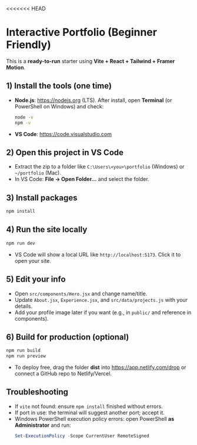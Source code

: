 <<<<<<< HEAD
# Interactive Portfolio (Beginner Friendly)

This is a **ready-to-run** starter using **Vite + React + Tailwind + Framer Motion**.

## 1) Install the tools (one time)
- **Node.js**: https://nodejs.org (LTS). After install, open **Terminal** (or PowerShell on Windows) and check:
  ```bash
  node -v
  npm -v
  ```
- **VS Code**: https://code.visualstudio.com

## 2) Open this project in VS Code
- Extract the zip to a folder like `C:\Users\<you>\portfolio` (Windows) or `~/portfolio` (Mac).
- In VS Code: **File → Open Folder…** and select the folder.

## 3) Install packages
```bash
npm install
```

## 4) Run the site locally
```bash
npm run dev
```
- VS Code will show a local URL like `http://localhost:5173`. Click it to open your site.

## 5) Edit your info
- Open `src/components/Hero.jsx` and change name/title.
- Update `About.jsx`, `Experience.jsx`, and `src/data/projects.js` with your details.
- Add your profile image later if you want (e.g., in `public/` and reference in components).

## 6) Build for production (optional)
```bash
npm run build
npm run preview
```
- To deploy free, drag the folder **dist** into https://app.netlify.com/drop or connect a GitHub repo to Netlify/Vercel.

## Troubleshooting
- If `vite` not found: ensure `npm install` finished without errors.
- If port in use: the terminal will suggest another port; accept it.
- Windows PowerShell execution policy errors: open PowerShell **as Administrator** and run:
  ```powershell
  Set-ExecutionPolicy -Scope CurrentUser RemoteSigned
  ```
